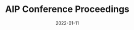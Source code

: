 ---
date: 2022-01-11
##
title:    AIP Conference Proceedings 
## Titel der Publikation, beispielweise The Lancet.
##
authors: 'Abdalrudha Al-Baka, HA, Al-Mousawi, JK, Al-Sharifi, MRA'
##
status:   default
##
en:
  subtitle:   'Vitamin D deficiency and COVID-19 severity'
  ##
  description: 'COVID-19 which emerged suddenly with wide and deep effect on the life was stained by different clinical severity. Multiple studies had noted a relationship between the severity of COVID-19 and levels of vitamin D. The aim of this study was to detect the effect of vitamin D on impact of COVID-19 severity. In our endeavor we depended on data concern the subject which were obtained from a hospital interested in COVID-19 pandemic. Data of 121 COVID-19 patients (98 men and 23 women) were reviewed carefully and arranged into three groups. Group A patients were asymptomatic and with vitamin D level of 28.61ng /ml ± 3.18. Group B had moderate symptoms and 16.42ng/ml ± 4.74 level of vitamin D. Group C was 8.35ng/ml ± 4.67 and suffered the highest severity of COVID-19 symptoms which caused death of two member of this group. The fatality rate in group C was 33.33%.'
  ## 
  tags:    [COVID-19, vitamin d, deficiency, severity, pandemic]
## 
de: 
  ##
  subtitle:   'Vitamin-D-Mangel und COVID-19-Schweregrad'
  ##
  description: 'COVID-19, das plötzlich auftrat und weitreichende Auswirkungen auf das Leben hatte, zeichnete sich durch unterschiedliche klinische Schweregrade aus. In mehreren Studien wurde ein Zusammenhang zwischen dem Schweregrad von COVID-19 und dem Vitamin-D-Spiegel festgestellt. Das Ziel dieser Studie war es, den Einfluss von Vitamin D auf den Schweregrad von COVID-19 zu ermitteln. Wir haben uns dabei auf Daten gestützt, die von einem Krankenhaus stammen, das sich mit der COVID-19-Pandemie befasst. Die Daten von 121 COVID-19-Patienten (98 Männer und 23 Frauen) wurden sorgfältig geprüft und in drei Gruppen eingeteilt. Die Patienten der Gruppe A waren asymptomatisch und hatten einen Vitamin-D-Spiegel von 28,61 ng /ml ± 3,18. Gruppe B hatte mäßige Symptome und einen Vitamin-D-Spiegel von 16,42 ng/ml ± 4,74. Gruppe C wies mit 8,35 ng/ml ± 4,67 den höchsten Schweregrad der COVID-19-Symptome auf, was zum Tod von zwei Mitgliedern dieser Gruppe führte. Die Sterblichkeitsrate in Gruppe C betrug 33,33 %.'
  ## 
  ##
  tags:     [COVID-19, Vitamin D, Mangel, Schweregrad, Pandemie]
##
group:  "Treatments"
##
credit:      https://doi.org/10.1063/5.0067024
##
## 2020-09-30_10.1038_s41590-020-00808-x.md
---